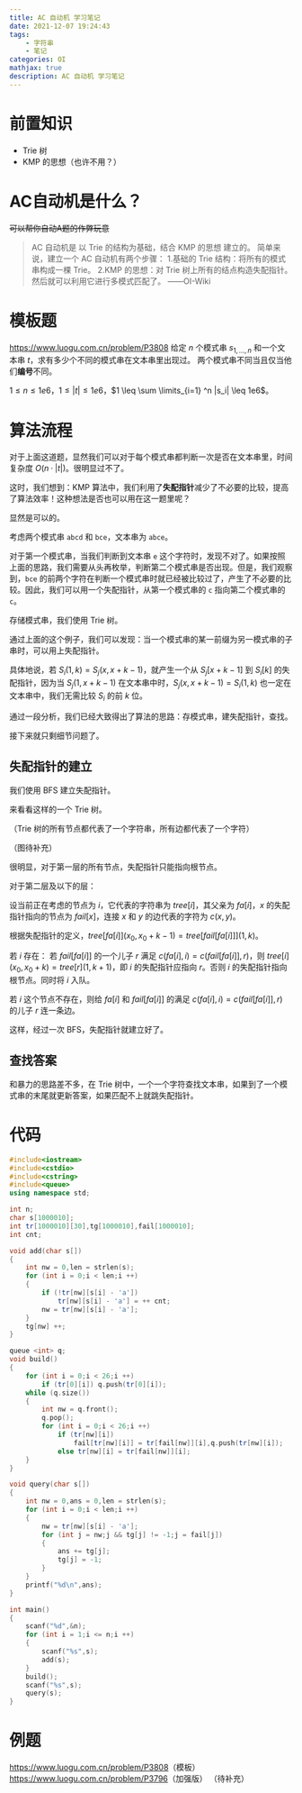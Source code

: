 ```yaml
---
title: AC 自动机 学习笔记
date: 2021-12-07 19:24:43
tags:
    - 字符串
    - 笔记
categories: OI
mathjax: true
description: AC 自动机 学习笔记
---
```


# 前置知识

- Trie 树
- KMP 的思想（也许不用？）

# AC自动机是什么？

~~可以帮你自动A题的作弊玩意~~

> AC 自动机是 以 Trie 的结构为基础，结合 KMP 的思想 建立的。
> 简单来说，建立一个 AC 自动机有两个步骤：
> 1.基础的 Trie 结构：将所有的模式串构成一棵 Trie。
> 2.KMP 的思想：对 Trie 树上所有的结点构造失配指针。
> 然后就可以利用它进行多模式匹配了。
> ——OI-Wiki

# 模板题

<https://www.luogu.com.cn/problem/P3808>
给定 $n$ 个模式串 $s_{1,\dots ,n}$ 和一个文本串 $t$，求有多少个不同的模式串在文本串里出现过。
两个模式串不同当且仅当他们**编号**不同。

$1 \leq n \leq 1e6$，$1 \leq |t| \leq 1e6$，$1 \leq \sum \limits_{i=1} ^n |s_i| \leq 1e6$。

# 算法流程

对于上面这道题，显然我们可以对于每个模式串都判断一次是否在文本串里，时间复杂度 $O(n · |t|)$。很明显过不了。

这时，我们想到：KMP 算法中，我们利用了**失配指针**减少了不必要的比较，提高了算法效率！这种想法是否也可以用在这一题里呢？

显然是可以的。

考虑两个模式串 ```abcd``` 和 ```bce```，文本串为 ```abce```。

对于第一个模式串，当我们判断到文本串 ```e``` 这个字符时，发现不对了。如果按照上面的思路，我们需要从头再枚举，判断第二个模式串是否出现。但是，我们观察到，```bce``` 的前两个字符在判断一个模式串时就已经被比较过了，产生了不必要的比较。因此，我们可以用一个失配指针，从第一个模式串的 ```c``` 指向第二个模式串的 ```c```。

存储模式串，我们使用 Trie 树。

通过上面的这个例子，我们可以发现：当一个模式串的某一前缀为另一模式串的子串时，可以用上失配指针。

具体地说，若 $S_i(1,k) = S_j(x,x+k-1)$，就产生一个从 $S_j[x+k-1]$ 到 $S_i[k]$ 的失配指针，因为当 $S_j(1,x+k-1)$ 在文本串中时，$S_j(x,x+k-1)=S_i(1,k)$ 也一定在文本串中，我们无需比较 $S_i$ 的前  $k$ 位。

通过一段分析，我们已经大致得出了算法的思路：存模式串，建失配指针，查找。

接下来就只剩细节问题了。

## 失配指针的建立

我们使用 BFS 建立失配指针。

来看看这样的一个 Trie 树。

（Trie 树的所有节点都代表了一个字符串，所有边都代表了一个字符）

（图待补充）

很明显，对于第一层的所有节点，失配指针只能指向根节点。

对于第二层及以下的层：

设当前正在考虑的节点为 $i$，它代表的字符串为 $tree[i]$，其父亲为 $fa[i]$，$x$ 的失配指针指向的节点为 $fail[x]$，连接 $x$ 和 $y$ 的边代表的字符为 $c(x,y)$。

根据失配指针的定义，$tree[fa[i]](x_0,x_0+k-1)=tree[fail[fa[i]]](1,k)$。

若 $i$ 存在：
若 $fail[fa[i]]$ 的一个儿子 $r$ 满足 $c(fa[i],i)=c(fail[fa[i]],r)$，则 $tree[i](x_0,x_0+k)=tree[r](1,k+1)$，即 $i$ 的失配指针应指向 $r$。否则 $i$ 的失配指针指向根节点。同时将 $i$ 入队。

若 $i$ 这个节点不存在，则给 $fa[i]$ 和 $fail[fa[i]]$ 的满足 $c(fa[i],i)=c(fail[fa[i]],r)$ 的儿子 $r$ 连一条边。

这样，经过一次 BFS，失配指针就建立好了。

## 查找答案

和暴力的思路差不多，在 Trie 树中，一个一个字符查找文本串，如果到了一个模式串的末尾就更新答案，如果匹配不上就跳失配指针。

# 代码

```cpp
#include<iostream>
#include<cstdio>
#include<cstring>
#include<queue>
using namespace std;

int n;
char s[1000010];
int tr[1000010][30],tg[1000010],fail[1000010];
int cnt;

void add(char s[])
{
    int nw = 0,len = strlen(s);
    for (int i = 0;i < len;i ++)
    {
        if (!tr[nw][s[i] - 'a'])
            tr[nw][s[i] - 'a'] = ++ cnt;
        nw = tr[nw][s[i] - 'a'];
    }
    tg[nw] ++;
}

queue <int> q;
void build()
{
    for (int i = 0;i < 26;i ++)
        if (tr[0][i]) q.push(tr[0][i]);
    while (q.size())
    {
        int nw = q.front();
        q.pop();
        for (int i = 0;i < 26;i ++)
            if (tr[nw][i])
                fail[tr[nw][i]] = tr[fail[nw]][i],q.push(tr[nw][i]);
            else tr[nw][i] = tr[fail[nw]][i];
    }
}

void query(char s[])
{
    int nw = 0,ans = 0,len = strlen(s);
    for (int i = 0;i < len;i ++)
    {
        nw = tr[nw][s[i] - 'a'];
        for (int j = nw;j && tg[j] != -1;j = fail[j])
        {
            ans += tg[j];
            tg[j] = -1;
        }
    }
    printf("%d\n",ans);
}

int main()
{
    scanf("%d",&n);
    for (int i = 1;i <= n;i ++)
    {
        scanf("%s",s);
        add(s);
    }
    build();
    scanf("%s",s);
    query(s);
}
```

# 例题

<https://www.luogu.com.cn/problem/P3808>（模板）<https://www.luogu.com.cn/problem/P3796>（加强版）
（待补充）
